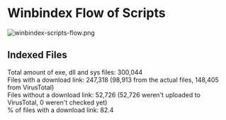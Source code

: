 # Winbindex Flow of Scripts

![winbindex-scripts-flow.png](winbindex-scripts-flow.png)

## Indexed Files

<!--FileStats-->
Total amount of exe, dll and sys files: 300,044  
Files with a download link: 247,318 (98,913 from the actual files, 148,405 from VirusTotal)  
Files without a download link: 52,726 (52,726 weren't uploaded to VirusTotal, 0 weren't checked yet)  
% of files with a download link: 82.4  
<!--/FileStats-->

